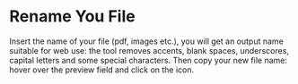 # Rename You File
Insert the name of your file (pdf, images etc.), you will get an output name suitable for web use: the tool removes accents, blank spaces, underscores, capital letters and some special characters. Then copy your new file name: hover over the preview field and click on the icon.

